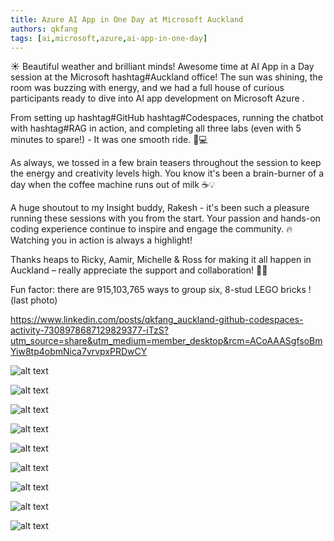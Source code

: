 ```yaml
---
title: Azure AI App in One Day at Microsoft Auckland
authors: qkfang
tags: [ai,microsoft,azure,ai-app-in-one-day]
---
```



☀️ Beautiful weather and brilliant minds! Awesome time at AI App in a Day session at the Microsoft hashtag#Auckland office! The sun was shining, the room was buzzing with energy, and we had a full house of curious participants ready to dive into AI app development on Microsoft Azure .

From setting up hashtag#GitHub hashtag#Codespaces, running the chatbot with hashtag#RAG in action, and completing all three labs (even with 5 minutes to spare!) - It was one smooth ride. 🧠💻

As always, we tossed in a few brain teasers throughout the session to keep the energy and creativity levels high. You know it's been a brain-burner of a day when the coffee machine runs out of milk ☕💡

A huge shoutout to my Insight buddy, Rakesh - it's been such a pleasure running these sessions with you from the start. Your passion and hands-on coding experience continue to inspire and engage the community. 🔥 Watching you in action is always a highlight!

Thanks heaps to Ricky, Aamir, Michelle & Ross for making it all happen in Auckland – really appreciate the support and collaboration! 🙏👏

Fun factor: there are 915,103,765 ways to group six, 8-stud LEGO bricks ! (last photo)

https://www.linkedin.com/posts/qkfang_auckland-github-codespaces-activity-7308978687129829377-iTzS?utm_source=share&utm_medium=member_desktop&rcm=ACoAAASgfsoBmYiw8tp4obmNica7vrvpxPRDwCY


![alt text](images\2025-03-21-azure-ai-app-in-one-day-auckland-1.jpg)

![alt text](images\2025-03-21-azure-ai-app-in-one-day-auckland-2.jpg)

![alt text](images\2025-03-21-azure-ai-app-in-one-day-auckland-3.jpg)

![alt text](images\2025-03-21-azure-ai-app-in-one-day-auckland-4.jpg)

![alt text](images\2025-03-21-azure-ai-app-in-one-day-auckland-5.jpg)

![alt text](images\2025-03-21-azure-ai-app-in-one-day-auckland-6.jpg)

![alt text](images\2025-03-21-azure-ai-app-in-one-day-auckland-7.jpg)

![alt text](images\2025-03-21-azure-ai-app-in-one-day-auckland-8.jpg)

![alt text](images\2025-03-21-azure-ai-app-in-one-day-auckland-9.jpg)


